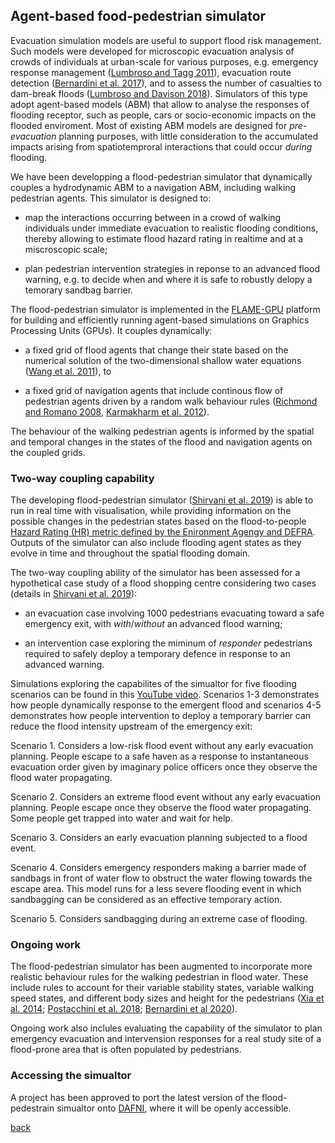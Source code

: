 ## Agent-based food-pedestrian simulator 

Evacuation simulation models are useful to support flood risk management. Such models were developed for microscopic evacuation analysis of crowds of individuals at urban-scale for various purposes, e.g. emergency response management ([Lumbroso and Tagg 2011](http://eprints.hrwallingford.co.uk/508/)), evacuation route detection ([Bernardini et al. 2017](https://www.sciencedirect.com/science/article/pii/S1876610217346805)), and to assess the number of casualties to dam-break floods ([Lumbroso and Davison 2018](https://onlinelibrary.wiley.com/doi/full/10.1111/jfr3.12230)). Simulators of this type adopt agent-based models (ABM) that allow to analyse the responses of flooding receptor, such as people, cars or socio-economic impacts on the flooded enviroment. Most of existing ABM models are designed for _pre-evacuation_ planning purposes, with little consideration to the accumulated impacts arising from spatiotemproral interactions that could occur _during_ flooding.  

We have been developping a flood-pedestrian simulator that dynamically couples a hydrodynamic ABM to a navigation ABM, including walking pedestrian agents. This simulator is designed to:

* map the interactions occurring between in a crowd of walking individuals under immediate evacuation to realistic flooding conditions, thereby allowing to estimate flood hazard rating in realtime and at a miscroscopic scale; 

* plan pedestrian intervention strategies in reponse to an advanced flood warning, e.g. to decide when and where it is safe to robustly delopy a temorary sandbag barrier. 

The flood-pedestrian simulator is implemented in the [FLAME-GPU](http://www.flamegpu.com) platform for building and efficiently running agent-based simulations on Graphics Processing Units (GPUs). It couples dynamically:

* a fixed grid of flood agents that change their state based on the numerical solution of the two-dimensional shallow water equations ([Wang et al. 2011](https://www.tandfonline.com/doi/abs/10.1080/00221686.2011.566248)), to


* a fixed grid of navigation agents that include continous flow of pedestrian agents driven by a random walk behaviour rules ([Richmond and Romano 2008](http://citeseerx.ist.psu.edu/viewdoc/summary?doi=10.1.1.144.734), [Karmakharm et al. 2012](https://diglib.eg.org/handle/10.2312/LocalChapterEvents.TPCG.TPCG12.041-044)).

The behaviour of the walking pedestrian agents is informed by the spatial and temporal changes in the states of the flood and navigation agents on the coupled grids. 


### Two-way coupling capability
The developing flood-pedestrian simulator ([Shirvani et al. 2019](https://arxiv.org/abs/1908.05232)) is able to run in real time with visualisation, while providing information on the possible changes in the pedestrian states based on the flood-to-people [Hazard Rating (HR) metric defined by the Enironment Agengy and DEFRA](http://randd.defra.gov.uk/Document.aspx?Document=FD2321_3436_TRP.pdf). Outputs of the simulator can also include flooding agent states as they evolve in time and throughout the spatial flooding domain. 

The two-way coupling ability of the simulator has been assessed for a hypothetical case study of a flood shopping centre considering two cases (details in [Shirvani et al. 2019](https://arxiv.org/abs/1908.05232)): 

* an evacuation case involving 1000 pedestrians evacuating toward a safe emergency exit, with _with_/_without_ an advanced flood warning; 

* an intervention case exploring the miminum of _responder_ pedestrians required to safely deploy a temporary defence in response to an advanced warning. 

Simulations exploring the capabilites of the simualtor for five flooding scenarios can be found in this [YouTube video](https://www.youtube.com/watch?v=NCToADh39dQ). Scenarios 1-3 demonstrates how people dynamically response to the emergent flood and scenarios 4-5 demonstrates how people intervention to deploy a temporary barrier can reduce the flood intensity upstream of the emergency exit: 

Scenario 1. Considers a low-risk flood event without any early evacuation planning. People escape to a safe haven as a response to instantaneous evacuation order given by imaginary police officers once they observe the flood water propagating.

Scenario 2. Considers an extreme flood event without any early evacuation planning. People escape once they observe the flood water propagating. Some people get trapped into water and wait for help.

Scenario 3. Considers an early evacuation planning subjected to a flood event. 

Scenario 4. Considers emergency responders making a barrier made of sandbags in front of water flow to obstruct the water flowing towards the escape area. This model runs for a less severe flooding event in which sandbagging can be considered as an effective temporary action. 

Scenario 5. Considers sandbagging during an extreme case of flooding. 


### Ongoing work
The flood-pedestrian simulator has been augmented to incorporate more realistic behaviour rules for the walking pedestrian in flood water. These include rules to account for their variable stability states, variable walking speed states, and different body sizes and height for the pedestrians ([Xia et al. 2014](https://iahr.tandfonline.com/doi/abs/10.1080/00221686.2013.875073); [Postacchini et al. 2018](https://drive.google.com/file/d/1Nhp6heNgwNHdtoEKvMdMvWZFaalTD7FJ/view); [Bernardini et al 2020](https://www.sciencedirect.com/science/article/pii/S0925753519321745)). 

Ongoing work also inclules evaluating the capability of the simulator to plan emergency evacuation and intervension responses for a real study site of a flood-prone area that is often populated by pedestrians. 

### Accessing the simualtor
A project has been approved to port the latest version of the flood-pedestrain simualtor onto [DAFNI](https://www.dafni.ac.uk/projects/), where it will be openly accessible. 


[back](./)
